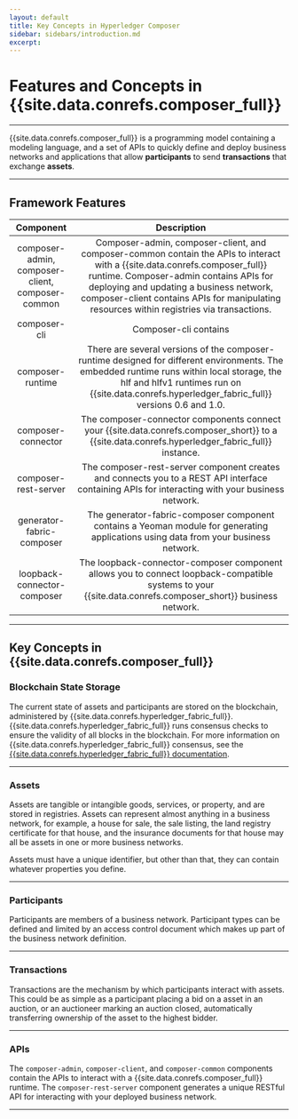 ```yaml
---
layout: default
title: Key Concepts in Hyperledger Composer
sidebar: sidebars/introduction.md
excerpt:
---
```


# Features and Concepts in {{site.data.conrefs.composer_full}}

---

{{site.data.conrefs.composer_full}} is a programming model containing a modeling language, and a set of APIs to quickly define and deploy business networks and applications that allow **participants** to send **transactions** that exchange **assets**.

---

## Framework Features

| Component | Description |
|:---------:|:-----------:|
| composer-admin, composer-client, composer-common | Composer-admin, composer-client, and composer-common contain the APIs to interact with a {{site.data.conrefs.composer_full}} runtime. Composer-admin contains APIs for deploying and updating a business network, composer-client contains APIs for manipulating resources within registries via transactions. |
| composer-cli | Composer-cli contains  |
| composer-runtime | There are several versions of the composer-runtime designed for different environments. The embedded runtime runs within local storage, the hlf and hlfv1 runtimes run on {{site.data.conrefs.hyperledger_fabric_full}} versions 0.6 and 1.0. |
| composer-connector | The composer-connector components connect your {{site.data.conrefs.composer_short}} to a {{site.data.conrefs.hyperledger_fabric_full}} instance. |
| composer-rest-server | The composer-rest-server component creates and connects you to a REST API interface containing APIs for interacting with your business network. |
| generator-fabric-composer | The generator-fabric-composer component contains a Yeoman module for generating applications using data from your business network. |
| loopback-connector-composer | The loopback-connector-composer component allows you to connect loopback-compatible systems to your {{site.data.conrefs.composer_short}} business network. |

---

## Key Concepts in {{site.data.conrefs.composer_full}}

### Blockchain State Storage

The current state of assets and participants are stored on the blockchain, administered by {{site.data.conrefs.hyperledger_fabric_full}}. {{site.data.conrefs.hyperledger_fabric_full}} runs consensus checks to ensure the validity of all blocks in the blockchain. For more information on {{site.data.conrefs.hyperledger_fabric_full}} consensus, see the [{{site.data.conrefs.hyperledger_fabric_full}} documentation](https://hyperledger-fabric.readthedocs.io/en/latest/fabric_model.html#consensus).

---

### Assets

Assets are tangible or intangible goods, services, or property, and are stored in registries. Assets can represent almost anything in a business network, for example, a house for sale, the sale listing, the land registry certificate for that house, and the insurance documents for that house may all be assets in one or more business networks.

Assets must have a unique identifier, but other than that, they can contain whatever properties you define.

---

### Participants

Participants are members of a business network. Participant types can be defined and limited by an access control document which makes up part of the business network definition.

---

### Transactions

Transactions are the mechanism by which participants interact with assets. This could be as simple as a participant placing a bid on a asset in an auction, or an auctioneer marking an auction closed, automatically transferring ownership of the asset to the highest bidder.

---

### APIs

The `composer-admin`, `composer-client`, and `composer-common` components contain the APIs to interact with a {{site.data.conrefs.composer_full}} runtime. The `composer-rest-server` component generates a unique RESTful API for interacting with your deployed business network.

---
<!--
### Loopback Connector



---

### <a name="applications"></a>



---
-->
